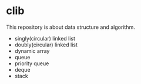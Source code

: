 clib
====

This repository is about data structure and algorithm.
- singly(circular) linked list
- doubly(circular) linked list
- dynamic array
- queue
- priority queue
- deque
- stack

